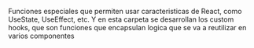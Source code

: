 Funciones especiales que permiten usar caracteristicas de React, como UseState, UseEffect, etc. Y en esta carpeta se desarrollan los custom hooks, que son funciones que encapsulan logica que se va a reutilizar en varios componentes 
